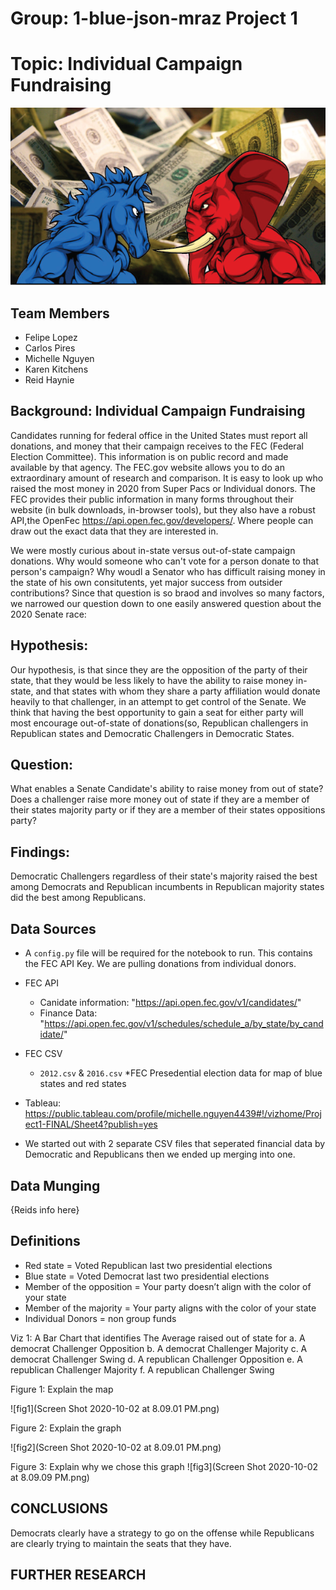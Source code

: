 # Group: 1-blue-json-mraz Project 1

# Topic: Individual Campaign Fundraising

![dem_rep](Images/dem_rep.png)


## Team Members
* Felipe Lopez 
* Carlos Pires 
* Michelle Nguyen 
* Karen Kitchens 
* Reid Haynie  

## Background: Individual Campaign Fundraising

Candidates running for federal office in the United States must report all donations, and money that their campaign receives to the FEC (Federal Election Committee). This information is on public record and made available by that agency. The FEC.gov website allows you to do an extraordinary amount of research and comparison. It is easy to look up who raised the most money in 2020 from Super Pacs or Individual donors. The FEC provides their public information in many forms throughout their website (in bulk downloads, in-browser tools), but they also have a robust API,the OpenFec https://api.open.fec.gov/developers/. Where people can draw out the exact data that they are interested in. 

We were mostly curious about in-state versus out-of-state campaign donations. Why would someone who can't vote for a person donate to that person's campaign? Why woudl a Senator who has difficult raising money in the state of his own consitutents, yet major success from outsider contributions? Since that question is so braod and involves so many factors, we narrowed our question down to one easily answered question about the 2020 Senate race:

## Hypothesis:

Our hypothesis, is that since they are the opposition of the party of their state, that they would be less likely to have the ability to raise money in-state, and that states with whom they share a party affiliation would donate heavily to that challenger, in an attempt to get control of the Senate.
We think that having the best opportunity to gain a seat for either party will most encourage out-of-state of donations(so, Republican challengers in Republican states and Democratic Challengers in Democratic States.

## Question: 

What enables a Senate Candidate's ability to raise money from out of state?
Does a challenger raise more money out of state if they are a member of their states majority party or if they are a member of their states oppositions party? 

## Findings:

Democratic Challengers regardless of their state's majority raised the best among Democrats and Republican incumbents in Republican majority states did the best among Republicans.

## Data Sources

* A `config.py` file will be required for the notebook to run. This contains the FEC API Key. We are pulling donations from individual donors.
* FEC API 
    * Canidate information: "https://api.open.fec.gov/v1/candidates/"
    * Finance Data: "https://api.open.fec.gov/v1/schedules/schedule_a/by_state/by_candidate/"
* FEC CSV 
    * `2012.csv` & `2016.csv`
    *FEC Presedential election data for map of blue states and red states 
    
* Tableau:  https://public.tableau.com/profile/michelle.nguyen4439#!/vizhome/Project1-FINAL/Sheet4?publish=yes

* We started out with 2 separate CSV files that seperated financial data by Democratic and Republicans then we ended up merging into one.

## Data Munging

{Reids info here}

## Definitions

* Red state = Voted Republican last two presidential elections
* Blue state = Voted Democrat last two presidential elections
* Member of the opposition = Your party doesn’t align with the color of your state 
* Member of the majority = Your party aligns with the color of your state
* Individual Donors = non group funds

Viz 1: 
A Bar Chart that identifies 
The Average raised out of state for
	a. A democrat Challenger Opposition
	b. A democrat Challenger Majority
	c. A democrat Challenger Swing
	d. A republican Challenger Opposition
	e. A republican Challenger Majority
	f. A republican Challenger Swing

Figure 1:
Explain the map

![fig1](Screen Shot 2020-10-02 at 8.09.01 PM.png)

Figure 2:
Explain the graph

![fig2](Screen Shot 2020-10-02 at 8.09.01 PM.png)

Figure 3:
Explain why we chose this graph
![fig3](Screen Shot 2020-10-02 at 8.09.09 PM.png)

## CONCLUSIONS

Democrats clearly have a strategy to go on the offense while Republicans are clearly trying to maintain the seats that they have.

## FURTHER RESEARCH


